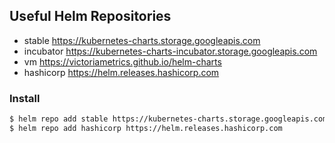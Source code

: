 ## Useful Helm Repositories
- stable   	https://kubernetes-charts.storage.googleapis.com          
- incubator	https://kubernetes-charts-incubator.storage.googleapis.com
- vm       	https://victoriametrics.github.io/helm-charts             
- hashicorp	https://helm.releases.hashicorp.com 

### Install
```bash
$ helm repo add stable https://kubernetes-charts.storage.googleapis.com
$ helm repo add hashicorp https://helm.releases.hashicorp.com
```
